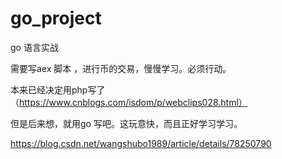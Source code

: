 # go_project
go 语言实战

需要写aex 脚本 ，进行币的交易，慢慢学习。必须行动。

本来已经决定用php写了（https://www.cnblogs.com/isdom/p/webclips028.html）

但是后来想，就用go 写吧。这玩意快，而且正好学习学习。


https://blog.csdn.net/wangshubo1989/article/details/78250790

